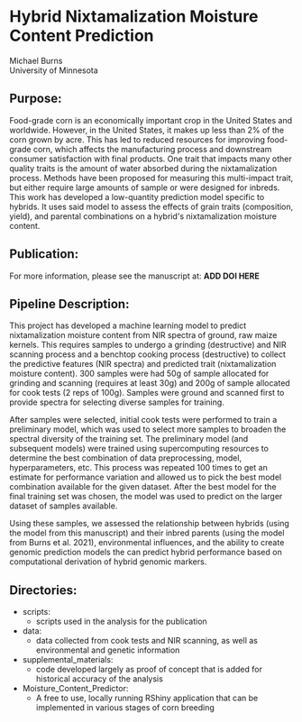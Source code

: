 # Hybrid Nixtamalization Moisture Content Prediction
Michael Burns  
University of Minnesota

## Purpose:
Food-grade corn is an economically important crop in the United States and worldwide. However, 
in the United States, it makes up less than 2% of the corn grown by acre. This has led to reduced 
resources for improving food-grade corn, which affects the manufacturing process and downstream consumer
satisfaction with final products. One trait that impacts many other quality traits is the amount of 
water absorbed during the nixtamalization process. Methods have been proposed for measuring this multi-impact
trait, but either require large amounts of sample or were designed for inbreds. This work has developed a 
low-quantity prediction model specific to hybrids. It uses said model to assess the effects of grain traits 
(composition, yield), and parental combinations on a hybrid's nixtamalization moisture content.

## Publication:
For more information, please see the manuscript at: **ADD DOI HERE**

## Pipeline Description:
This project has developed a machine learning model to predict nixtamalization moisture content from NIR
spectra of ground, raw maize kernels. This requires samples to undergo a grinding (destructive) and NIR scanning
process and a benchtop cooking process (destructive) to collect the predictive features (NIR spectra) and predicted 
trait (nixtamalization moisture content). 300 samples were had 50g of sample allocated for grinding and scanning 
(requires at least 30g) and 200g of sample allocated for cook tests (2 reps of 100g). Samples were ground and scanned
first to provide spectra for selecting diverse samples for training.

After samples were selected, initial cook tests were performed to train a preliminary model, which was used to select
more samples to broaden the spectral diversity of the training set. The preliminary model (and subsequent models) 
were trained using supercomputing resources to determine the best combination of data preprocessing, model, hyperparameters,
etc. This process was repeated 100 times to get an estimate for performance variation and allowed us to pick the best model
combination available for the given dataset. After the best model for the final training set was chosen, the model was
used to predict on the larger dataset of samples available. 

Using these samples, we assessed the relationship between hybrids (using the model from this manuscript) and their inbred
parents (using the model from Burns et al. 2021), environmental influences, and the ability to create genomic prediction 
models the can predict hybrid performance based on computational derivation of hybrid genomic markers.

## Directories:
- scripts:
  - scripts used in the analysis for the publication
- data:
  - data collected from cook tests and NIR scanning, as well as environmental and genetic information
- supplemental_materials:
  - code developed largely as proof of concept that is added for historical accuracy of the analysis
- Moisture_Content_Predictor:
  - A free to use, locally running RShiny application that can be implemented in various stages of corn breeding
